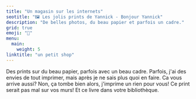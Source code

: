 ```yaml
---
title: "Un magasin sur les internets"
seotitle: "🖼 Les jolis prints de Yannick - Bonjour Yannick"
description: "De belles photos, du beau papier et parfois un cadre."
grid: true
emoji: "💸"
menu:
  main:
    weight: 5
linktitle: "un petit shop"
---
```


Des prints sur du beau papier, parfois avec un beau cadre.
Parfois, j'ai des envies de tout imprimer, mais après je ne sais plus quoi en faire.
Ca vous arrive aussi? Non, ça tombe bien alors, j'imprime un rien pour vous!
Ce print serait pas mal sur vos murs! Et ce livre dans votre bibliothèque.
